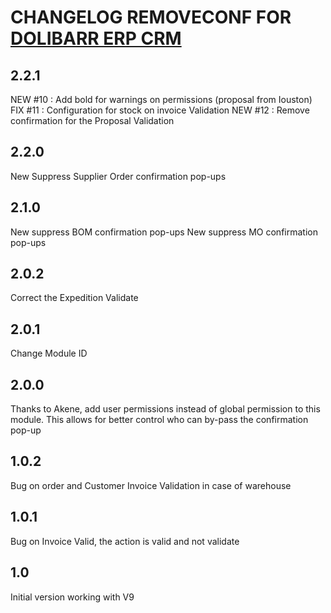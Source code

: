# CHANGELOG REMOVECONF FOR <a href="https://www.dolibarr.org">DOLIBARR ERP CRM</a>
## 2.2.1
NEW #10 : Add bold for warnings on permissions (proposal from Iouston)
FIX #11 : Configuration for stock on invoice Validation
NEW #12 : Remove confirmation for the Proposal Validation

## 2.2.0
New Suppress Supplier Order confirmation pop-ups

## 2.1.0
New suppress BOM confirmation pop-ups
New suppress MO confirmation pop-ups

## 2.0.2
Correct the Expedition Validate

## 2.0.1
Change Module ID

## 2.0.0
Thanks to Akene, add user permissions instead of global permission to this module.
This allows for better control who can by-pass the confirmation pop-up

## 1.0.2
Bug on order and Customer Invoice Validation in case of warehouse

## 1.0.1
Bug on Invoice Valid, the action is valid and not validate

## 1.0
Initial version working with V9


